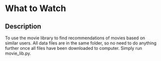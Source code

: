 # What to Watch

## Description

To use the movie library to find recommendations of movies based on similar users. All data files are in the same folder, so no need to do anything further once all files have been downloaded to computer. Simply run movie_lib.py. 


